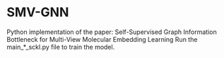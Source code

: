 # SMV-GNN
Python implementation of the paper: Self-Supervised Graph Information Bottleneck for Multi-View Molecular Embedding Learning
Run the main_*_sckl.py file to train the model.